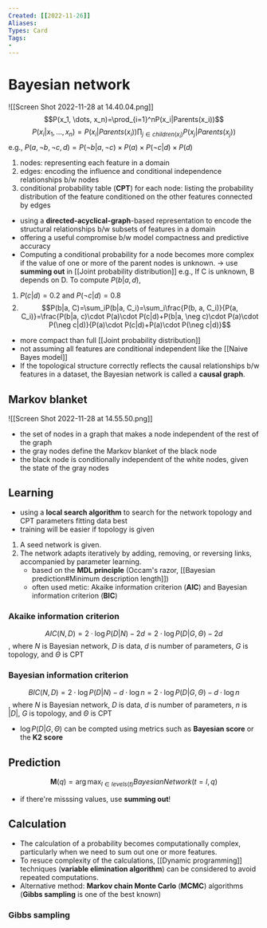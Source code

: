 ```yaml
---
Created: [[2022-11-26]]
Aliases: 
Types: Card
Tags: 
- 
---
```

# Bayesian network
![[Screen Shot 2022-11-28 at 14.40.04.png]]
$$P(x_1, \dots, x_n)=\prod_{i=1}^nP(x_i|Parents(x_i))$$
$$P(x_i|x_1, \dots, x_n)=P(x_i|Parents(x_i))\prod_{j\in children(x_i)}P(x_j|Parents(x_j))$$
e.g., $P(a, \neg b, \neg c, d)=P(\neg b|a, \neg c)\times P(a)\times P(\neg c|d)\times P(d)$

1. nodes: 
   representing each feature in a domain
2. edges: 
   encoding the influence and conditional independence relationships b/w nodes
3. conditional probability table (**CPT**) for each node: 
   listing the probability distribution of the feature conditioned on the other features  connected by edges

- using a **directed-acyclical-graph**-based representation to encode the structural relationships b/w subsets of features in a domain
- offering a useful compromise b/w model compactness and predictive accuracy
- Computing a conditional probability for a node becomes more complex if the value of one or more of the parent nodes is unknown. → use **summing out** in [[Joint probability distribution]]
e.g., If C is unknown, B depends on D. To compute $P(b|a, d)$, 
1. $P(c|d)=0.2$ and $P(\neg c|d)=0.8$
2. $$P(b|a, C)=\sum_iP(b|a, C_i)=\sum_i\frac{P(b, a, C_i)}{P(a, C_i)}=\frac{P(b|a, c)\cdot P(a)\cdot P(c|d)+P(b|a, \neg c)\cdot P(a)\cdot P(\neg c|d)}{P(a)\cdot P(c|d)+P(a)\cdot P(\neg c|d)}$$

- more compact than full [[Joint probability distribution]]
- not assuming all features are conditional independent like the [[Naive Bayes model]]
- If the topological structure correctly reflects the causal relationships b/w features in a dataset, the Bayesian network is called a **causal graph**. 

## Markov blanket
![[Screen Shot 2022-11-28 at 14.55.50.png]]
- the set of nodes in a graph that makes a node independent of the rest of the graph
- the gray nodes define the Markov blanket of the black node
- the black node is conditionally independent of the white nodes, given the state of the gray nodes

## Learning
- using a **local search algorithm** to search for the network topology and CPT parameters fitting data best
- training will be easier if topology is given
1. A seed network is given. 
2. The network adapts iteratively by adding, removing, or reversing links, accompanied by parameter learning. 
   - based on the **MDL principle** (Occam's razor, [[Bayesian prediction#Minimum description length]])
   - often used metic: Akaike information criterion (**AIC**) and Bayesian information criterion (**BIC**)

### Akaike information criterion
$$AIC(N, D)=2\cdot\log P(D|N)-2d=2\cdot\log P(D|G,\Theta)-2d$$
, where $N$ is Bayesian network, 
$D$ is data, 
$d$ is number of parameters, 
$G$ is topology, 
and $\Theta$ is CPT
### Bayesian information criterion
$$BIC(N, D)=2\cdot\log P(D|N)-d\cdot\log n=2\cdot\log P(D|G, \Theta)-d\cdot\log n$$
, where $N$ is Bayesian network, 
$D$ is data, 
$d$ is number of parameters, 
$n$ is $|D|$, 
$G$ is topology, 
and $\Theta$ is CPT
- $\log P(D|G, \Theta)$ can be compted using metrics such as **Bayesian score** or the **K2 score**

## Prediction
$$\mathbf{M}(q)=\arg\max_{l\in levels(t)}BayesianNetwork(t=l, q)$$
- if there're misssing values, use **summing out**!

## Calculation
- The calculation of a probability becomes computationally complex, particularly when we need to sum out one or more features. 
- To resuce complexity of the calculations, [[Dynamic programming]] techniques (**variable elimination algorithm**) can be considered to avoid repeated computations. 
- Alternative method: **Markov chain Monte Carlo** (**MCMC**) algorithms (**Gibbs sampling** is one of the best known)
### Gibbs sampling